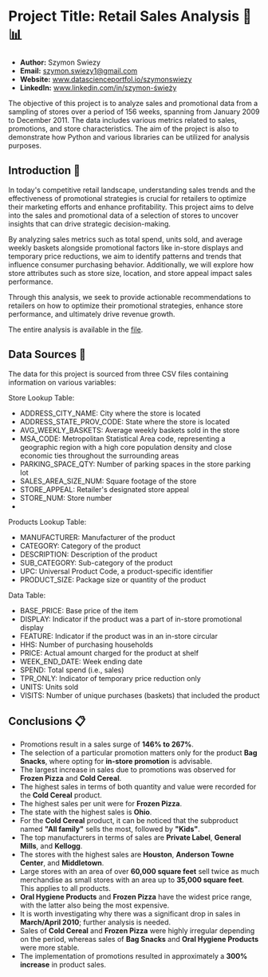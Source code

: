 

# Project Title: Retail Sales Analysis 🛒📊

- **Author:** Szymon Swiezy
- **Email:** szymon.swiezy1@gmail.com
- **Website:** www.datascienceportfol.io/szymonswiezy
- **LinkedIn:** www.linkedin.com/in/szymon-świeży


The objective of this project is to analyze sales and promotional data from a sampling of stores over a period of 156 weeks, spanning from January 2009 to December 2011. The data includes various metrics related to sales, promotions, and store characteristics.
The aim of the project is also to demonstrate how Python and various libraries can be utilized for analysis purposes.



## Introduction 📖

In today's competitive retail landscape, understanding sales trends and the effectiveness of promotional strategies is crucial for retailers to optimize their marketing efforts and enhance profitability. This project aims to delve into the sales and promotional data of a selection of stores to uncover insights that can drive strategic decision-making.

By analyzing sales metrics such as total spend, units sold, and average weekly baskets alongside promotional factors like in-store displays and temporary price reductions, we aim to identify patterns and trends that influence consumer purchasing behavior. Additionally, we will explore how store attributes such as store size, location, and store appeal impact sales performance.

Through this analysis, we seek to provide actionable recommendations to retailers on how to optimize their promotional strategies, enhance store performance, and ultimately drive revenue growth.


The entire analysis is available in the [file](https://github.com/SimonAnalyst/Python_project/blob/main/Retail%20Sales%20Analysis.ipynb).



## Data Sources 📂

The data for this project is sourced from three CSV files containing information on various variables:

Store Lookup Table:

- ADDRESS_CITY_NAME: City where the store is located
- ADDRESS_STATE_PROV_CODE: State where the store is located
- AVG_WEEKLY_BASKETS: Average weekly baskets sold in the store
- MSA_CODE: Metropolitan Statistical Area code, representing a geographic region with a high core population density and close economic ties throughout the surrounding areas
- PARKING_SPACE_QTY: Number of parking spaces in the store parking lot
- SALES_AREA_SIZE_NUM: Square footage of the store
- STORE_APPEAL: Retailer's designated store appeal
- STORE_NUM: Store number
- 
Products Lookup Table:

- MANUFACTURER: Manufacturer of the product
- CATEGORY: Category of the product
- DESCRIPTION: Description of the product
- SUB_CATEGORY: Sub-category of the product
- UPC: Universal Product Code, a product-specific identifier
- PRODUCT_SIZE: Package size or quantity of the product

Data Table:

- BASE_PRICE: Base price of the item
- DISPLAY: Indicator if the product was a part of in-store promotional display
- FEATURE: Indicator if the product was in an in-store circular
- HHS: Number of purchasing households
- PRICE: Actual amount charged for the product at shelf
- WEEK_END_DATE: Week ending date
- SPEND: Total spend (i.e., sales)
- TPR_ONLY: Indicator of temporary price reduction only
- UNITS: Units sold
- VISITS: Number of unique purchases (baskets) that included the product


## Conclusions 📋


- Promotions result in a sales surge of **146% to 267%**.
- The selection of a particular promotion matters only for the product **Bag Snacks**, where opting for **in-store promotion** is advisable.
- The largest increase in sales due to promotions was observed for **Frozen Pizza** and **Cold Cereal**.
- The highest sales in terms of both quantity and value were recorded for the **Cold Cereal** product.
- The highest sales per unit were for **Frozen Pizza**.
- The state with the highest sales is **Ohio**.
- For the **Cold Cereal** product, it can be noticed that the subproduct named **"All family"** sells the most, followed by **"Kids"**.
- The top manufacturers in terms of sales are **Private Label**, **General Mills**, and **Kellogg**.
- The stores with the highest sales are **Houston**, **Anderson Towne Center**, and **Middletown**.
- Large stores with an area of over **60,000 square feet** sell twice as much merchandise as small stores with an area up to **35,000 square feet**. This applies to all products.
- **Oral Hygiene Products** and **Frozen Pizza** have the widest price range, with the latter also being the most expensive.
- It is worth investigating why there was a significant drop in sales in **March/April 2010**; further analysis is needed.
- Sales of **Cold Cereal** and **Frozen Pizza** were highly irregular depending on the period, whereas sales of **Bag Snacks** and **Oral Hygiene Products** were more stable.
- The implementation of promotions resulted in approximately a **300% increase** in product sales.

